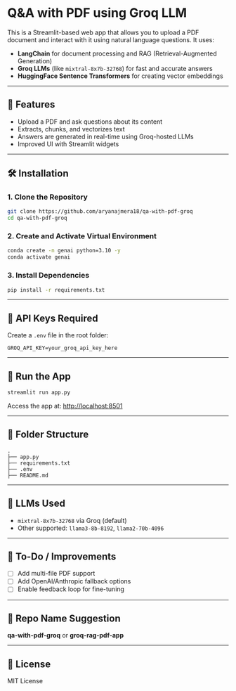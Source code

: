 # Q\&A with PDF using Groq LLM

This is a Streamlit-based web app that allows you to upload a PDF document and interact with it using natural language questions. It uses:

* **LangChain** for document processing and RAG (Retrieval-Augmented Generation)
* **Groq LLMs** (like `mixtral-8x7b-32768`) for fast and accurate answers
* **HuggingFace Sentence Transformers** for creating vector embeddings

---

## 🚀 Features

* Upload a PDF and ask questions about its content
* Extracts, chunks, and vectorizes text
* Answers are generated in real-time using Groq-hosted LLMs
* Improved UI with Streamlit widgets

---

## 🛠️ Installation

### 1. Clone the Repository

```bash
git clone https://github.com/aryanajmera18/qa-with-pdf-groq
cd qa-with-pdf-groq
```

### 2. Create and Activate Virtual Environment

```bash
conda create -n genai python=3.10 -y
conda activate genai
```

### 3. Install Dependencies

```bash
pip install -r requirements.txt
```

---

## 🔑 API Keys Required

Create a `.env` file in the root folder:

```env
GROQ_API_KEY=your_groq_api_key_here
```

---

## 🧠 Run the App

```bash
streamlit run app.py
```

Access the app at: [http://localhost:8501](http://localhost:8501)

---

## 📂 Folder Structure

```
.
├── app.py
├── requirements.txt
├── .env
├── README.md
```

---

## 🤖 LLMs Used

* `mixtral-8x7b-32768` via Groq (default)
* Other supported: `llama3-8b-8192`, `llama2-70b-4096`

---

## 🧪 To-Do / Improvements

* [ ] Add multi-file PDF support
* [ ] Add OpenAI/Anthropic fallback options
* [ ] Enable feedback loop for fine-tuning

---

## 📛 Repo Name Suggestion

**qa-with-pdf-groq** or **groq-rag-pdf-app**

---

## 📝 License

MIT License
